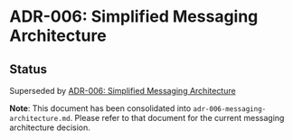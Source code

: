 # ADR-006: Simplified Messaging Architecture

## Status

Superseded by [ADR-006: Simplified Messaging Architecture](adr-006-messaging-architecture.md)

**Note**: This document has been consolidated into `adr-006-messaging-architecture.md`. Please refer to that document for the current messaging architecture decision.